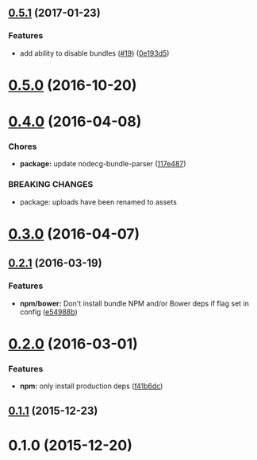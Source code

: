 <a name="0.5.1"></a>
## [0.5.1](https://github.com/nodecg/bundle-manager/compare/v0.5.0...v0.5.1) (2017-01-23)


### Features

* add ability to disable bundles ([#19](https://github.com/nodecg/bundle-manager/issues/19)) ([0e193d5](https://github.com/nodecg/bundle-manager/commit/0e193d5))



<a name="0.5.0"></a>
# [0.5.0](https://github.com/nodecg/bundle-manager/compare/v0.4.0...v0.5.0) (2016-10-20)



<a name="0.4.0"></a>
# [0.4.0](https://github.com/nodecg/bundle-manager/compare/v0.3.0...v0.4.0) (2016-04-08)


### Chores

* **package:** update nodecg-bundle-parser ([117e487](https://github.com/nodecg/bundle-manager/commit/117e487))


### BREAKING CHANGES

* package: uploads have been renamed to assets



<a name="0.3.0"></a>
# [0.3.0](https://github.com/nodecg/bundle-manager/compare/v0.2.1...v0.3.0) (2016-04-07)




<a name="0.2.1"></a>
## [0.2.1](https://github.com/nodecg/bundle-manager/compare/v0.2.0...v0.2.1) (2016-03-19)


### Features

* **npm/bower:** Don't install bundle NPM and/or Bower deps if flag set in config ([e54988b](https://github.com/nodecg/bundle-manager/commit/e54988b))



<a name="0.2.0"></a>
# [0.2.0](https://github.com/nodecg/bundle-manager/compare/v0.1.1...v0.2.0) (2016-03-01)


### Features

* **npm:** only install production deps ([f41b6dc](https://github.com/nodecg/bundle-manager/commit/f41b6dc))



<a name="0.1.1"></a>
## [0.1.1](https://github.com/nodecg/bundle-manager/compare/v0.1.0...v0.1.1) (2015-12-23)




<a name="0.1.0"></a>
# 0.1.0 (2015-12-20)




